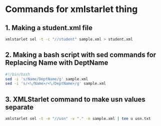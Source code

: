 # Commands for xmlstarlet thing

## 1. Making a student.xml file
```bash
xmlstarlet sel -t -c "//student" sample.xml > student.xml
```

## 2. Making a bash script with sed commands for Replacing Name with DeptName
```bash
#!/bin/bash
sed -i 's/Name/DeptName/g' sample.xml
sed -i 's/<\/Name>/<\/DeptName>/g' sample.xml
```

## 3. XMLStarlet command to make usn values separate
```bash
xmlstarlet sel -t -m "//usn" -v "." -n sample.xml | tee u usn.txt
```